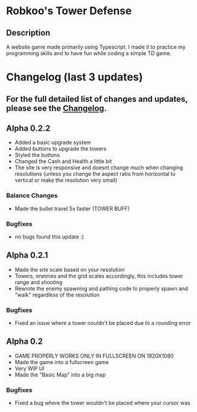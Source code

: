 # Robkoo's Tower Defense

## Description
A website game made primarily using Typescript. I made it to practice my programming skills and to have fun while coding a simple TD game.

# Changelog (last 3 updates)

## For the full detailed list of changes and updates, please see the [Changelog](CHANGELOG.md).

## Alpha 0.2.2
- Added a basic upgrade system
- Added buttons to upgrade the towers
- Styled the buttons
- Changed the Cash and Health a little bit
- The site is very responsive and doesnt change much when changing resolutions (unless you change the aspect ratio from horizontal to vertical or make the resolution very small)

### Balance Changes
- Made the bullet travel 5x faster (TOWER BUFF)

### Bugfixes
- no bugs found this update :)

## Alpha 0.2.1
- Made the site scale based on your resolution
- Towers, enemies and the grid scales accordingly, this includes tower range and shooting
- Rewrote the enemy spawning and pathing code to properly spawn and "walk" regardless of the resolution

### Bugfixes
- Fixed an issue where a tower couldn't be placed due to a rounding error

## Alpha 0.2
- GAME PROPERLY WORKS ONLY IN FULLSCREEN ON 1920X1080
- Made the game into a fullscreen game
- Very WIP UI
- Made the "Basic Map" into a big map

### Bugfixes
- Fixed a bug where the tower wouldn't be placed where your cursor was